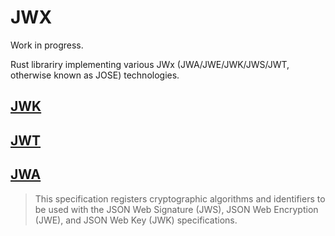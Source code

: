 # JWX

Work in progress.

Rust librariry implementing various JWx (JWA/JWE/JWK/JWS/JWT, otherwise known as JOSE) technologies.

## [JWK](https://www.rfc-editor.org/rfc/rfc7517)

## [JWT](https://tools.ietf.org/html/rfc7519)

## [JWA](https://www.rfc-editor.org/rfc/rfc7518)

> This specification registers cryptographic algorithms and identifiers to be used with the JSON Web
Signature (JWS), JSON Web Encryption (JWE), and JSON Web Key (JWK) specifications.
